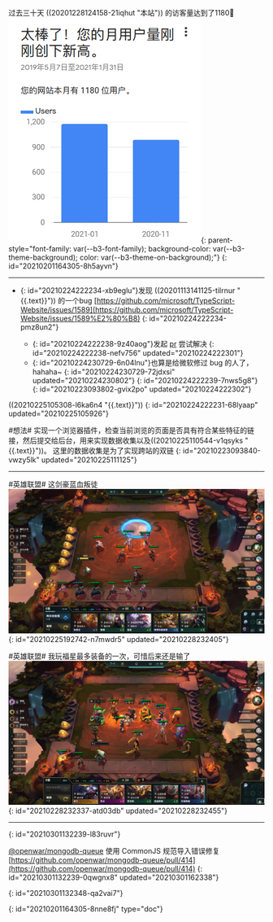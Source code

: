 过去三十天 ((20201228124158-21iqhut "本站"))  的访客量达到了1180🎉 ![image.png](assets/20210205154758-iayt2fb-image.png){: parent-style="font-family: var(--b3-font-family); background-color: var(--b3-theme-background); color: var(--b3-theme-on-background);"}
{: id="20210201164305-8h5ayvn"}

---

- {: id="20210224222234-xb9eglu"}发现 ((20201113141125-tilrnur "{{.text}}"))  的一个bug [https://github.com/microsoft/TypeScript-Website/issues/1589](https://github.com/microsoft/TypeScript-Website/issues/1589%E2%80%B8)
  {: id="20210224222234-pmz8un2"}

  - {: id="20210224222238-9z40aog"}发起 [pr](https://github.com/microsoft/TypeScript-Website/pull/1594) 尝试解决
    {: id="20210224222238-nefv756" updated="20210224222301"}
  - {: id="20210224230729-6n04lnu"}也算是给微软修过 bug 的人了， hahaha~
    {: id="20210224230729-72jdxsi" updated="20210224230802"}
  {: id="20210224222239-7nws5g8"}
{: id="20210223093802-gvix2po" updated="20210224222302"}

((20210225105308-l6ka6n4 "{{.text}}"))
{: id="20210224222231-68lyaap" updated="20210225105926"}

#想法# 实现一个浏览器插件，检查当前浏览的页面是否具有符合某些特征的链接，然后提交给后台，用来实现数据收集以及((20210225110544-v1qsyks "{{.text}}"))。
这里的数据收集是为了实现跨站的双链
{: id="20210223093840-vwzy5lk" updated="20210225111125"}

---

#英雄联盟# 这剑豪蓝血叛徒![我们中出了一个叛徒](assets/20210225192723-uawslnf-image.png)
{: id="20210225192742-n7mwdr5" updated="20210228232405"}

#英雄联盟# 我玩福星最多装备的一次，可惜后来还是输了 ![image.png](assets/20210228232416-7n8xawm-image.png)
{: id="20210228232337-atd03db" updated="20210228232455"}

---

{: id="20210301132239-l83ruvr"}

[@openwar/mongodb-queue](https://github.com/openwar/mongodb-queue) 使用 CommonJS 规范导入错误修复[https://github.com/openwar/mongodb-queue/pull/414](https://github.com/openwar/mongodb-queue/pull/414)
{: id="20210301132239-0qwgnx8" updated="20210301162338"}

{: id="20210301132348-qa2vai7"}


{: id="20210201164305-8nne8fj" type="doc"}
